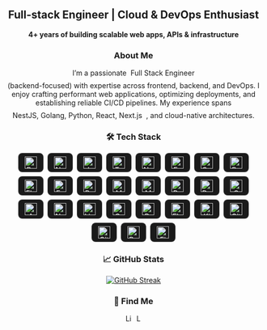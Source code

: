 <h2 align="center">Full-stack Engineer | Cloud & DevOps Enthusiast</h2>
<p align="center">
  <b>4+ years of building scalable web apps, APIs & infrastructure</b>
</p>

<h3 align="center">About Me</h3>
<p align="center" style="display:flex; flex-wrap:wrap; gap:8px; justify-content:center;">
I’m a passionate <span style="text:bold">Full Stack Engineer</span> (backend-focused) with expertise across frontend, backend, and DevOps.  
I enjoy crafting performant web applications, optimizing deployments, and establishing reliable CI/CD pipelines.  
My experience spans <span style="text:bold">NestJS, Golang, Python, React, Next.js</span>, and cloud-native architectures.
</p>

<h3 align="center">🛠 Tech Stack</h3>
<p align="center" style="display:flex; flex-wrap:wrap; gap:8px; justify-content:center;">

  <!-- Frontend -->
  <span style="display:inline-flex; align-items:center; gap:6px; background-color:#1a1a1a; color:white; border:1px solid rgba(255,255,255,0.14); border-radius:8px; padding:6px 12px; font-size:14px;">
    <img src="https://cdn.simpleicons.org/react/61DAFB" height="24" width="24" alt="React"/> 
  </span>
  <span style="display:inline-flex; align-items:center; gap:6px; background-color:#1a1a1a; color:white; border:1px solid rgba(255,255,255,0.14); border-radius:8px; padding:6px 12px; font-size:14px;">
    <img src="https://cdn.simpleicons.org/nextdotjs/white" height="24" width="24" alt="Next.js"/> 
  </span>
  <span style="display:inline-flex; align-items:center; gap:6px; background-color:#1a1a1a; color:white; border:1px solid rgba(255,255,255,0.14); border-radius:8px; padding:6px 12px; font-size:14px;">
    <img src="https://cdn.simpleicons.org/javascript/F7DF1E" height="24" width="24" alt="JavaScript"/> 
  </span>
  <span style="display:inline-flex; align-items:center; gap:6px; background-color:#1a1a1a; color:white; border:1px solid rgba(255,255,255,0.14); border-radius:8px; padding:6px 12px; font-size:14px;">
    <img src="https://cdn.simpleicons.org/typescript/3178C6" height="24" width="24" alt="TypeScript"/> 
  </span>
 

  <!-- Backend -->
  <span style="display:inline-flex; align-items:center; gap:6px; background-color:#1a1a1a; color:white; border:1px solid rgba(255,255,255,0.14); border-radius:8px; padding:6px 12px; font-size:14px;">
    <img src="https://cdn.simpleicons.org/nestjs/E0234E" height="24" width="24" alt="NestJS"/> 
  </span>
  <span style="display:inline-flex; align-items:center; gap:6px; background-color:#1a1a1a; color:white; border:1px solid rgba(255,255,255,0.14); border-radius:8px; padding:6px 12px; font-size:14px;">
    <img src="https://cdn.simpleicons.org/express/white" height="24" width="24" alt="Express"/> 
  </span>
  <span style="display:inline-flex; align-items:center; gap:6px; background-color:#1a1a1a; color:white; border:1px solid rgba(255,255,255,0.14); border-radius:8px; padding:6px 12px; font-size:14px;">
    <img src="https://cdn.simpleicons.org/go/00ADD8" height="24" width="24" alt="Golang"/> 
  </span>
  <span style="display:inline-flex; align-items:center; gap:6px; background-color:#1a1a1a; color:white; border:1px solid rgba(255,255,255,0.14); border-radius:8px; padding:6px 12px; font-size:14px;">
    <img src="https://cdn.simpleicons.org/python/3776AB" height="24" width="24" alt="Python"/> 
  </span>
  <span style="display:inline-flex; align-items:center; gap:6px; background-color:#1a1a1a; color:white; border:1px solid rgba(255,255,255,0.14); border-radius:8px; padding:6px 12px; font-size:14px;">
    <img src="https://cdn.simpleicons.org/flask/white" height="24" width="24" alt="Flask"/> 
  </span>
  <span style="display:inline-flex; align-items:center; gap:6px; background-color:#1a1a1a; color:white; border:1px solid rgba(255,255,255,0.14); border-radius:8px; padding:6px 12px; font-size:14px;">
    <img src="https://cdn.simpleicons.org/fastapi/009688" height="24" width="24" alt="FastAPI"/> 
  </span>

  <!-- Database -->
  <span style="display:inline-flex; align-items:center; gap:6px; background-color:#1a1a1a; color:white; border:1px solid rgba(255,255,255,0.14); border-radius:8px; padding:6px 12px; font-size:14px;">
    <img src="https://cdn.simpleicons.org/postgresql/4169E1" height="24" width="24" alt="PostgreSQL"/> 
  </span>
  <span style="display:inline-flex; align-items:center; gap:6px; background-color:#1a1a1a; color:white; border:1px solid rgba(255,255,255,0.14); border-radius:8px; padding:6px 12px; font-size:14px;">
    <img src="https://cdn.simpleicons.org/mongodb/47A248" height="24" width="24" alt="MongoDB"/> 
  </span>
  <span style="display:inline-flex; align-items:center; gap:6px; background-color:#1a1a1a; color:white; border:1px solid rgba(255,255,255,0.14); border-radius:8px; padding:6px 12px; font-size:14px;">
    <img src="https://cdn.simpleicons.org/mysql/4479A1" height="24" width="24" alt="MySQL"/> 
  </span>
  <span style="display:inline-flex; align-items:center; gap:6px; background-color:#1a1a1a; color:white; border:1px solid rgba(255,255,255,0.14); border-radius:8px; padding:6px 12px; font-size:14px;">
    <img src="https://cdn.simpleicons.org/redis/DC382D" height="24" width="24" alt="Redis"/> 
  </span>

  <!-- DevOps -->
  <span style="display:inline-flex; align-items:center; gap:6px; background-color:#1a1a1a; color:white; border:1px solid rgba(255,255,255,0.14); border-radius:8px; padding:6px 12px; font-size:14px;">
    <img src="https://cdn.simpleicons.org/docker/2496ED" height="24" width="24" alt="Docker"/> 
  </span>
  <span style="display:inline-flex; align-items:center; gap:6px; background-color:#1a1a1a; color:white; border:1px solid rgba(255,255,255,0.14); border-radius:8px; padding:6px 12px; font-size:14px;">
    <img src="https://cdn.simpleicons.org/googlecloud/4285F4" height="24" width="24" alt="GCP"/> 
  </span>
  <span style="display:inline-flex; align-items:center; gap:6px; background-color:#1a1a1a; color:white; border:1px solid rgba(255,255,255,0.14); border-radius:8px; padding:6px 12px; font-size:14px;">
    <img src="https://cdn.jsdelivr.net/gh/devicons/devicon@latest/icons/amazonwebservices/amazonwebservices-plain-wordmark.svg" height="24" width="24" alt="AWS"/> 
  </span>
  <span style="display:inline-flex; align-items:center; gap:6px; background-color:#1a1a1a; color:white; border:1px solid rgba(255,255,255,0.14); border-radius:8px; padding:6px 12px; font-size:14px;">
    <img src="https://cdn.simpleicons.org/nginx/009639" height="24" width="24" alt="Nginx"/> 
  </span>
  <span style="display:inline-flex; align-items:center; gap:6px; background-color:#1a1a1a; color:white; border:1px solid rgba(255,255,255,0.14); border-radius:8px; padding:6px 12px; font-size:14px;">
    <img src="https://cdn.simpleicons.org/linux/FCC624" height="24" width="24" alt="Linux"/> 
  </span>

  <!-- Monitoring -->
  <span style="display:inline-flex; align-items:center; gap:6px; background-color:#1a1a1a; color:white; border:1px solid rgba(255,255,255,0.14); border-radius:8px; padding:6px 12px; font-size:14px;">
    <img src="https://cdn.simpleicons.org/grafana/F46800" height="24" width="24" alt="Grafana"/> 
  </span>
  <span style="display:inline-flex; align-items:center; gap:6px; background-color:#1a1a1a; color:white; border:1px solid rgba(255,255,255,0.14); border-radius:8px; padding:6px 12px; font-size:14px;">
    <img src="https://cdn.simpleicons.org/prometheus/E6522C" height="24" width="24" alt="Prometheus"/> 
  </span>
  <span style="display:inline-flex; align-items:center; gap:6px; background-color:#1a1a1a; color:white; border:1px solid rgba(255,255,255,0.14); border-radius:8px; padding:6px 12px; font-size:14px;">
    <img src="https://cdn.simpleicons.org/elasticsearch/005571" height="24" width="24" alt="Elasticsearch"/> 
  </span>
  <span style="display:inline-flex; align-items:center; gap:6px; background-color:#1a1a1a; color:white; border:1px solid rgba(255,255,255,0.14); border-radius:8px; padding:6px 12px; font-size:14px;">
    <img src="https://cdn.simpleicons.org/kibana/E8478B" height="24" width="24" alt="Kibana"/> 
  </span>

  <!-- Other Tools -->
  <span style="display:inline-flex; align-items:center; gap:6px; background-color:#1a1a1a; color:white; border:1px solid rgba(255,255,255,0.14); border-radius:8px; padding:6px 12px; font-size:14px;">
    <img src="https://cdn.simpleicons.org/git/F05032" height="24" width="24" alt="Git"/> 
  </span>
  <span style="display:inline-flex; align-items:center; gap:6px; background-color:#1a1a1a; color:white; border:1px solid rgba(255,255,255,0.14); border-radius:8px; padding:6px 12px; font-size:14px;">
    <img src="https://cdn.simpleicons.org/github/white" height="24" width="24" alt="GitHub"/> 
  </span>
  <span style="display:inline-flex; align-items:center; gap:6px; background-color:#1a1a1a; color:white; border:1px solid rgba(255,255,255,0.14); border-radius:8px; padding:6px 12px; font-size:14px;">
    <img src="https://cdn.simpleicons.org/postman/FF6C37" height="24" width="24" alt="Postman"/> 
  </span>
  <span style="display:inline-flex; align-items:center; gap:6px; background-color:#1a1a1a; color:white; border:1px solid rgba(255,255,255,0.14); border-radius:8px; padding:6px 12px; font-size:14px;">
    <img src="https://cdn.simpleicons.org/figma/F24E1E" height="24" width="24" alt="Figma"/> 
  </span>

</p>





<h3 align="center">📈 GitHub Stats</h3>

<p align="center" style="display:flex; flex-wrap:wrap; gap:8px; justify-content:center;">
<a href="https://git.io/streak-stats"><img src="https://streak-stats.demolab.com?user=manassaharoy&theme=gotham" alt="GitHub Streak" /></a>
</p>




<h3 align="center">🔎 Find Me</h3>
<p align="center">
  <a href="https://www.linkedin.com/in/manassaharoy/" target="_blank"><img src="https://cdn.jsdelivr.net/gh/devicons/devicon/icons/linkedin/linkedin-original.svg" width="16" height="16" alt="LinkedIn"/></a>
<!--   <a href="https://stackoverflow.com/users/17818994/manas-s-roy" target="_blank"><img src="https://cdn.jsdelivr.net/gh/devicons/devicon/icons/stackoverflow/stackoverflow-original.svg" width="16" height="16" alt="Stack Overflow"/></a> -->
  <a href="https://leetcode.com/u/Manassaharoy/" target="_blank"><img src="https://cdn.jsdelivr.net/gh/devicons/devicon/icons/leetcode/leetcode-original.svg" width="16" height="16" alt="Leetcode"/></a>
</p>
